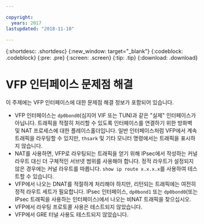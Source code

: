 ```yaml
---

copyright:
  years: 2017
lastupdated: "2018-11-10"

---
```


{:shortdesc: .shortdesc}
{:new_window: target="_blank"}
{:codeblock: .codeblock}
{:pre: .pre}
{:screen: .screen}
{:tip: .tip}
{:download: .download}

# VFP 인터페이스 문제점 해결
이 주제에는 VFP 인터페이스에 대한 문제점 해결 정보가 포함되어 있습니다. 

* VFP 인터페이스는 `dp0bond0`(심지어 VIF 또는 TUN)과 같은 "실제" 인터페이스가 아닙니다. 트래픽을 적절히 처리할 수 있도록 인터페이스를 연결하기 위한 방화벽 및 NAT 프로세스에 대한 플레이스홀더입니다. 일반 인터페이스처럼 VFP에서 계속 트래픽을 라우팅할 수 있지만, `thsark` 및 기타 모니터 명령에서는 트래픽을 표시하지 않습니다. 
* NAT를 사용하면, VFP로 라우팅되는 트래픽을 얻기 위해 IPsec에서 작성하는 커널 라우트 대신 더 구체적인 서브넷 범위를 사용해야 합니다. 정적 라우트가 설정되지 않은 경우에는 커널 라우트를 따릅니다. `show ip route x.x.x.x`를 사용하여 테스트할 수 있습니다.
* VFP에서 나오는 DNAT를 적절하게 처리해야 하지만, 리턴되는 트래픽에는 여전히 정적 라우트 세트가 필요합니다. IPsec 인터페이스, `dp0bond1` 또는 `dp0bond0`(또는 IPsec 트래픽을 사용하는 인터페이스)에서 나오는 비NAT 트래픽을 찾으십시오.
* VFP에서 라우팅 프로토콜 사용은 테스트되지 않았습니다.  
* VFP에서 GRE 터널 사용도 테스트되지 않았습니다. 
